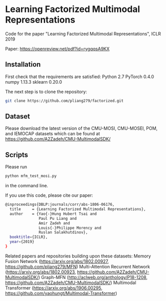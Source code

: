 # Learning Factorized Multimodal Representations

Code for the paper "Learning Factorized Multimodal Representations", ICLR 2019

Paper: https://openreview.net/pdf?id=rygqqsA9KX

## Installation

First check that the requirements are satisfied:
Python 2.7
PyTorch 0.4.0
numpy 1.13.3
sklearn 0.20.0

The next step is to clone the repository:
```bash
git clone https://github.com/pliang279/factorized.git
```

## Dataset

Please download the latest version of the CMU-MOSI, CMU-MOSEI, POM, and IEMOCAP datasets which can be found at https://github.com/A2Zadeh/CMU-MultimodalSDK/

## Scripts

Please run
```bash
python mfm_test_mosi.py
```
in the command line.

If you use this code, please cite our paper:

```bash
@inproceedings{DBLP:journals/corr/abs-1806-06176,
  title     = {Learning Factorized Multimodal Representations},
  author    = {Yao{-}Hung Hubert Tsai and
               Paul Pu Liang and
               Amir Zadeh and
               Louis{-}Philippe Morency and
               Ruslan Salakhutdinov},
  booktitle={ICLR},
  year={2019}
}
```

Related papers and repositories building upon these datasets:
Memory Fusion Network (https://arxiv.org/abs/1802.00927, https://github.com/pliang279/MFN)
Multi-Attention Recurrent Network (https://arxiv.org/abs/1802.00923, https://github.com/A2Zadeh/CMU-MultimodalSDK/)
Graph-MFN (http://aclweb.org/anthology/P18-1208, https://github.com/A2Zadeh/CMU-MultimodalSDK/)
Multimodal Transformer (https://arxiv.org/abs/1906.00295, https://github.com/yaohungt/Multimodal-Transformer)

